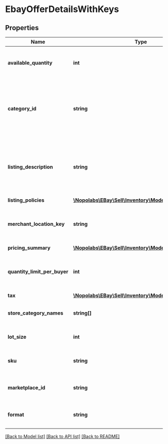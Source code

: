 # EbayOfferDetailsWithKeys

## Properties
Name | Type | Description | Notes
------------ | ------------- | ------------- | -------------
**available_quantity** | **int** | This integer value sets the quantity of the inventory item (specified by the &lt;strong&gt;sku&lt;/strong&gt; value) that will be available for purchase by buyers shopping on the eBay site specified in the &lt;strong&gt;marketplaceId&lt;/strong&gt; field. Quantity must be set to &lt;code&gt;1&lt;/code&gt; or more in order for the inventory item to be purchasable, but this field is not necessarily required, even for published offers, if the general quantity of the inventory item has already been set in the inventory item record. | [optional] 
**category_id** | **string** | The unique identifier of the eBay category that the inventory item will be listed under. This field is not immediately required upon creating an offer, but will be required before publishing the offer. Sellers can use the &lt;a href&#x3D;\&quot;https://developer.ebay.com/api-docs/commerce/taxonomy/resources/category_tree/methods/getCategorySuggestions\&quot; target&#x3D;\&quot;_blank\&quot;&gt;getCategorySuggestions&lt;/a&gt; method of the Taxonomy API or the &lt;a href&#x3D;\&quot;https://developer.ebay.com/DevZone/XML/docs/Reference/eBay/GetSuggestedCategories.html\&quot; target&#x3D;\&quot;_blank\&quot;&gt;GetSuggestedCategories&lt;/a&gt; call of the Trading API to retrieve suggested category ID values. The seller passes in a query string like \&quot;&lt;em&gt;iPhone 6&lt;/em&gt;\&quot;, and category ID values for suggested categories are returned in the response. | [optional] 
**listing_description** | **string** | The description of the eBay listing.&lt;br/&gt;&lt;br/&gt;This field is conditionally required before a single-variation offer may be published unless the &lt;strong&gt;product.description&lt;/strong&gt; field in the inventory item record is defined, in which case the text in that particular field will become the listing description. Similarly,  this field is also conditionally required before a multiple-variation offer may be published unless the &lt;strong&gt;description&lt;/strong&gt; field in the inventory item group record is defined, in which case the text in that particular field will become the listing description. However, if this field is provided, the text in this field will overwrite whatever description was given for the inventory item or the inventory item group.&lt;br/&gt;&lt;br/&gt;HTML markup tags are supported in the listing description, but keep in mind that these markup tags go toward the maximum character limit for this field.&lt;br/&gt;&lt;br/&gt;&lt;strong&gt;Max Length&lt;/strong&gt;: 500000 | [optional] 
**listing_policies** | [**\Nopolabs\EBay\Sell\Inventory\Model\ListingPolicies**](ListingPolicies.md) |  | [optional] 
**merchant_location_key** | **string** | The unique identifier of a merchant&#39;s inventory location (where the inventory item in the offer is located). A &lt;strong&gt;merchantLocationKey&lt;/strong&gt; value is established when the merchant creates an inventory location using the &lt;strong&gt;createInventoryLocation&lt;/strong&gt; call. To get more information about inventory locations, the &lt;strong&gt;getInventoryLocation&lt;/strong&gt; call can be used.&lt;br/&gt;&lt;br/&gt;This field is not initially required upon first creating an offer, but will become required before an offer can be published.&lt;br/&gt;&lt;br/&gt;&lt;b&gt;Max length&lt;/b&gt;: 36 | [optional] 
**pricing_summary** | [**\Nopolabs\EBay\Sell\Inventory\Model\PricingSummary**](PricingSummary.md) |  | [optional] 
**quantity_limit_per_buyer** | **int** | This field is only applicable and set if the seller wishes to set a restriction on the purchase quantity per seller. If this field is set by the seller for the offer, then each distinct buyer may purchase up to, but not exceed the quantity specified for this field. So, if this field&#39;s value is &lt;code&gt;5&lt;/code&gt;, each buyer may purchase between one to five of these products, and the purchases can occur in one multiple-quantity purchase, or over multiple transactions. If a buyer attempts to purchase one or more of these products, and the cumulative quantity will take the buyer beyond the quantity limit, that buyer will be blocked from that purchase. &lt;br/&gt; | [optional] 
**tax** | [**\Nopolabs\EBay\Sell\Inventory\Model\Tax**](Tax.md) |  | [optional] 
**store_category_names** | **string[]** | This container is used if the seller would like to place the inventory item into one or two eBay store categories that the seller has set up for their eBay store. The string value(s) passed in to this container will be the full path(s) to the eBay store categories, as shown below:&lt;br&gt; &lt;pre&gt;&lt;code&gt;\&quot;storeCategoryNames\&quot;: [&lt;br/&gt; \&quot;/Fashion/Men/Shirts\&quot;, &lt;br/&gt; \&quot;/Fashion/Men/Accessories\&quot; ], &lt;/pre&gt;&lt;/code&gt; | [optional] 
**lot_size** | **int** | This field is only applicable if the listing is a lot listing. A lot listing is a listing that has multiple quantity of the same product. An example would be a set of four identical car tires. The integer value passed into this field is the number of identical items being sold through the lot listing. | [optional] 
**sku** | **string** | This is the seller-defined SKU value of the product that will be listed on the eBay site (specified in the &lt;strong&gt;marketplaceId&lt;/strong&gt; field). Only one offer (in unpublished or published state) may exist for each &lt;strong&gt;sku&lt;/strong&gt;/&lt;strong&gt;marketplaceId&lt;/strong&gt;/&lt;strong&gt;format&lt;/strong&gt; combination. This field is required.&lt;br/&gt;&lt;br/&gt;&lt;strong&gt;Max Length&lt;/strong&gt;: 50&lt;br/&gt; | [optional] 
**marketplace_id** | **string** | This enumeration value is the unique identifier of the eBay site for which the offer will be made available. See &lt;strong&gt;MarketplaceEnum&lt;/strong&gt; for the list of supported enumeration values. This field is required. For implementation help, refer to &lt;a href&#x3D;&#39;https://developer.ebay.com/devzone/rest/api-ref/inventory/types/MarketplaceEnum.html&#39;&gt;eBay API documentation&lt;/a&gt; | [optional] 
**format** | **string** | This enumerated value indicates the listing format of the offer. Currently, the only supported value for this field is &lt;code&gt;FIXED_PRICE&lt;/code&gt;, as the Inventory API only supports fixed-price listings at this time.&lt;br/&gt; For implementation help, refer to &lt;a href&#x3D;&#39;https://developer.ebay.com/devzone/rest/api-ref/inventory/types/FormatTypeEnum.html&#39;&gt;eBay API documentation&lt;/a&gt; | [optional] 

[[Back to Model list]](../README.md#documentation-for-models) [[Back to API list]](../README.md#documentation-for-api-endpoints) [[Back to README]](../README.md)


